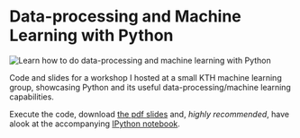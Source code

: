 # Data-processing and Machine Learning with Python

![Learn how to do data-processing and machine learning with Python](https://github.com/halflings/python-data-workshop/blob/master/data-cloud.png)

Code and slides for a workshop I hosted at a small KTH machine learning group, showcasing Python and its useful data-processing/machine learning capabilities.

Execute the code, download [the pdf slides](https://github.com/halflings/python-data-workshop/blob/master/pydata_slides.pdf) and, *highly recommended*, have alook at the accompanying [IPython notebook](http://nbviewer.ipython.org/github/halflings/python-data-workshop/blob/master/data-workshop-notebook.ipynb).
